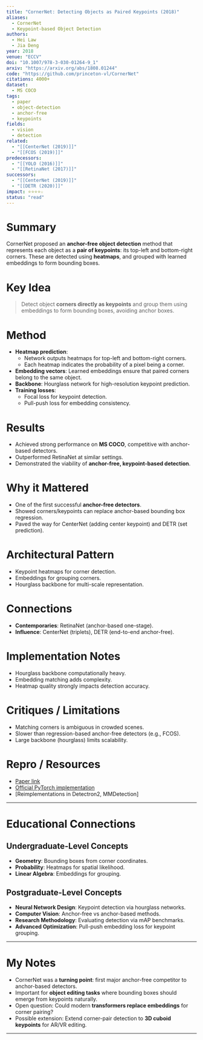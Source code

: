 ```yaml
---
title: "CornerNet: Detecting Objects as Paired Keypoints (2018)"
aliases: 
  - CornerNet
  - Keypoint-based Object Detection
authors:
  - Hei Law
  - Jia Deng
year: 2018
venue: "ECCV"
doi: "10.1007/978-3-030-01264-9_1"
arxiv: "https://arxiv.org/abs/1808.01244"
code: "https://github.com/princeton-vl/CornerNet"
citations: 4000+
dataset:
  - MS COCO
tags:
  - paper
  - object-detection
  - anchor-free
  - keypoints
fields:
  - vision
  - detection
related:
  - "[[CenterNet (2019)]]"
  - "[[FCOS (2019)]]"
predecessors:
  - "[[YOLO (2016)]]"
  - "[[RetinaNet (2017)]]"
successors:
  - "[[CenterNet (2019)]]"
  - "[[DETR (2020)]]"
impact: ⭐⭐⭐⭐☆
status: "read"
---
```


# Summary
CornerNet proposed an **anchor-free object detection** method that represents each object as a **pair of keypoints**: its top-left and bottom-right corners. These are detected using **heatmaps**, and grouped with learned embeddings to form bounding boxes.

# Key Idea
> Detect object **corners directly as keypoints** and group them using embeddings to form bounding boxes, avoiding anchor boxes.

# Method
- **Heatmap prediction**:  
  - Network outputs heatmaps for top-left and bottom-right corners.  
  - Each heatmap indicates the probability of a pixel being a corner.  
- **Embedding vectors**: Learned embeddings ensure that paired corners belong to the same object.  
- **Backbone**: Hourglass network for high-resolution keypoint prediction.  
- **Training losses**:  
  - Focal loss for keypoint detection.  
  - Pull-push loss for embedding consistency.  

# Results
- Achieved strong performance on **MS COCO**, competitive with anchor-based detectors.  
- Outperformed RetinaNet at similar settings.  
- Demonstrated the viability of **anchor-free, keypoint-based detection**.  

# Why it Mattered
- One of the first successful **anchor-free detectors**.  
- Showed corners/keypoints can replace anchor-based bounding box regression.  
- Paved the way for CenterNet (adding center keypoint) and DETR (set prediction).  

# Architectural Pattern
- Keypoint heatmaps for corner detection.  
- Embeddings for grouping corners.  
- Hourglass backbone for multi-scale representation.  

# Connections
- **Contemporaries**: RetinaNet (anchor-based one-stage).  
- **Influence**: CenterNet (triplets), DETR (end-to-end anchor-free).  

# Implementation Notes
- Hourglass backbone computationally heavy.  
- Embedding matching adds complexity.  
- Heatmap quality strongly impacts detection accuracy.  

# Critiques / Limitations
- Matching corners is ambiguous in crowded scenes.  
- Slower than regression-based anchor-free detectors (e.g., FCOS).  
- Large backbone (hourglass) limits scalability.  

# Repro / Resources
- [Paper link](https://arxiv.org/abs/1808.01244)  
- [Official PyTorch implementation](https://github.com/princeton-vl/CornerNet)  
- [Reimplementations in Detectron2, MMDetection]  

---

# Educational Connections

## Undergraduate-Level Concepts
- **Geometry**: Bounding boxes from corner coordinates.  
- **Probability**: Heatmaps for spatial likelihood.  
- **Linear Algebra**: Embeddings for grouping.  

## Postgraduate-Level Concepts
- **Neural Network Design**: Keypoint detection via hourglass networks.  
- **Computer Vision**: Anchor-free vs anchor-based methods.  
- **Research Methodology**: Evaluating detection via mAP benchmarks.  
- **Advanced Optimization**: Pull-push embedding loss for keypoint grouping.  

---

# My Notes
- CornerNet was a **turning point**: first major anchor-free competitor to anchor-based detectors.  
- Important for **object editing tasks** where bounding boxes should emerge from keypoints naturally.  
- Open question: Could modern **transformers replace embeddings** for corner pairing?  
- Possible extension: Extend corner-pair detection to **3D cuboid keypoints** for AR/VR editing.  

---
